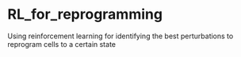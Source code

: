 # RL_for_reprogramming

Using reinforcement learning for identifying the best perturbations to reprogram cells to a certain state